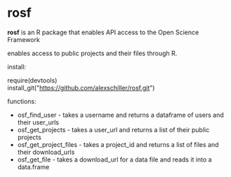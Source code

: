 rosf
====

<b>rosf</b> is an R package that enables API access to the Open Science Framework

enables access to public projects and their files through R.

install:

require(devtools)<br>
install_git("https://github.com/alexschiller/rosf.git")

functions:
- osf_find_user - takes a username and returns a dataframe of users and their user_urls
- osf_get_projects - takes a user_url and returns a list of their public projects
- osf_get_project_files - takes a project_id and returns a list of files and their download_urls
- osf_get_file - takes a download_url for a data file and reads it into a data.frame
